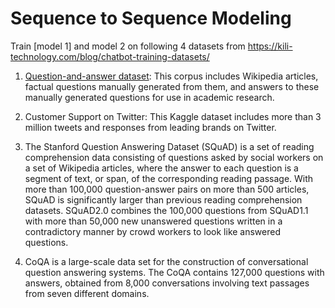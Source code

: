 # Sequence to Sequence Modeling 

Train [model 1] and model 2 on  following 4 datasets from https://kili-technology.com/blog/chatbot-training-datasets/

1.  [Question-and-answer dataset](Question_Answer_Seq_2_Seq/data): This corpus includes Wikipedia articles, factual questions manually generated from them, and answers to these manually generated questions for use in academic research.

2. Customer Support on Twitter: This Kaggle dataset includes more than 3 million tweets and responses from leading brands on Twitter.

3. The Stanford Question Answering Dataset (SQuAD) is a set of reading comprehension data consisting of questions asked by social workers on a set of Wikipedia articles, where the answer to each question is a segment of text, or span, of the corresponding reading passage. With more than 100,000 question-answer pairs on more than 500 articles, SQuAD is significantly larger than previous reading comprehension datasets. SQuAD2.0 combines the 100,000 questions from SQuAD1.1 with more than 50,000 new unanswered questions written in a contradictory manner by crowd workers to look like answered questions.

4. CoQA is a large-scale data set for the construction of conversational question answering systems. The CoQA contains 127,000 questions with answers, obtained from 8,000 conversations involving text passages from seven different domains.
